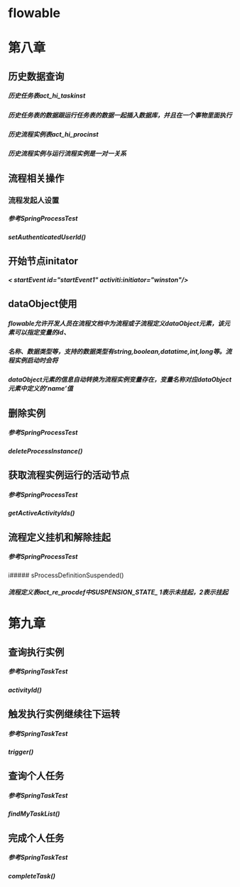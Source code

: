 # flowable


# 第八章
## 历史数据查询
##### 历史任务表act_hi_taskinst
##### 历史任务表的数据跟运行任务表的数据一起插入数据库，并且在一个事物里面执行
##### 历史流程实例表act_hi_procinst
##### 历史流程实例与运行流程实例是一对一关系

## 流程相关操作

### 流程发起人设置
##### 参考SpringProcessTest
##### setAuthenticatedUserId()

## 开始节点initator
##### < startEvent id="startEvent1" activiti:initiator="winston"/>

## dataObject使用
##### flowable允许开发人员在流程文档中为流程或子流程定义dataObject元素，该元素可以指定变量的id、
##### 名称、数据类型等，支持的数据类型有string,boolean,datatime,int,long等。流程实例启动时会将
##### dataObject元素的信息自动转换为流程实例变量存在，变量名称对应dataObject元素中定义的‘name’值

## 删除实例
##### 参考SpringProcessTest
##### deleteProcessInstance()

## 获取流程实例运行的活动节点
##### 参考SpringProcessTest
##### getActiveActivityIds()

## 流程定义挂机和解除挂起
##### 参考SpringProcessTest
i##### sProcessDefinitionSuspended()
##### 流程定义表act_re_procdef中SUSPENSION_STATE_ 1表示未挂起，2表示挂起

# 第九章

## 查询执行实例
##### 参考SpringTaskTest
##### activityId()

## 触发执行实例继续往下运转
##### 参考SpringTaskTest
##### trigger()

## 查询个人任务
##### 参考SpringTaskTest
##### findMyTaskList()

## 完成个人任务
##### 参考SpringTaskTest
##### completeTask()

## 